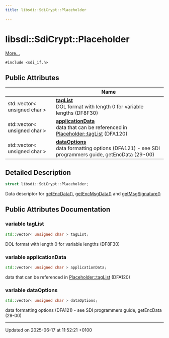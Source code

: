 ```yaml
---
title: libsdi::SdiCrypt::Placeholder

---
```


# libsdi::SdiCrypt::Placeholder



 [More...](#detailed-description)


`#include <sdi_if.h>`

## Public Attributes

|                | Name           |
| -------------- | -------------- |
| std::vector< unsigned char > | **[tagList](structlibsdi_1_1_sdi_crypt_1_1_placeholder.md#variable-taglist)** <br>DOL format with length 0 for variable lengths (DF8F30)  |
| std::vector< unsigned char > | **[applicationData](structlibsdi_1_1_sdi_crypt_1_1_placeholder.md#variable-applicationdata)** <br>data that can be referenced in [Placeholder::tagList](structlibsdi_1_1_sdi_crypt_1_1_placeholder.md#variable-taglist) (DFA120)  |
| std::vector< unsigned char > | **[dataOptions](structlibsdi_1_1_sdi_crypt_1_1_placeholder.md#variable-dataoptions)** <br>data formatting options (DFA121) - see SDI programmers guide, getEncData (29-00)  |

## Detailed Description

```cpp
struct libsdi::SdiCrypt::Placeholder;
```


Data descriptor for [getEncData()](classlibsdi_1_1_sdi_crypt.md#function-getencdata), [getEncMsgData()](classlibsdi_1_1_sdi_crypt.md#function-getencmsgdata) and [getMsgSignature()](classlibsdi_1_1_sdi_crypt.md#function-getmsgsignature)

## Public Attributes Documentation

### variable tagList

```cpp
std::vector< unsigned char > tagList;
```

DOL format with length 0 for variable lengths (DF8F30) 

### variable applicationData

```cpp
std::vector< unsigned char > applicationData;
```

data that can be referenced in [Placeholder::tagList](structlibsdi_1_1_sdi_crypt_1_1_placeholder.md#variable-taglist) (DFA120) 

### variable dataOptions

```cpp
std::vector< unsigned char > dataOptions;
```

data formatting options (DFA121) - see SDI programmers guide, getEncData (29-00) 

-------------------------------

Updated on 2025-06-17 at 11:52:21 +0100